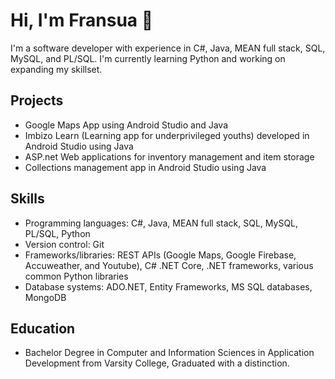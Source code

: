 # Hi, I'm Fransua 👋

I'm a software developer with experience in C#, Java, MEAN full stack, SQL, MySQL, and PL/SQL. I'm currently learning Python and working on expanding my skillset.

## Projects

- Google Maps App using Android Studio and Java
- Imbizo Learn (Learning app for underprivileged youths) developed in Android Studio using Java
- ASP.net Web applications for inventory management and item storage
- Collections management app in Android Studio using Java

## Skills

- Programming languages: C#, Java, MEAN full stack, SQL, MySQL, PL/SQL, Python
- Version control: Git
- Frameworks/libraries: REST APIs (Google Maps, Google Firebase, Accuweather, and Youtube), C# .NET Core, .NET frameworks, various common Python libraries
- Database systems: ADO.NET, Entity Frameworks, MS SQL databases, MongoDB

## Education

- Bachelor Degree in Computer and Information Sciences in Application Development from Varsity College, Graduated with a distinction.
